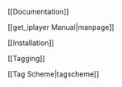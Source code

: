 [[Documentation]]

[[get_iplayer Manual|manpage]]

[[Installation]]

[[Tagging]]

[[Tag Scheme|tagscheme]]
